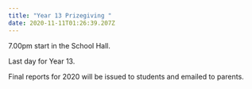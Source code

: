 ```yaml
---
title: "Year 13 Prizegiving "
date: 2020-11-11T01:26:39.207Z
---
```

7.00pm start in the School Hall. 

Last day for Year 13.

Final reports for 2020 will be issued to students and emailed to parents.